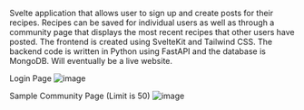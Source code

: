 Svelte application that allows user to sign up and create posts for their recipes. Recipes can be saved for individual 
users as well as through a community page that displays the most recent recipes that other users have posted. The frontend is created using SvelteKit
and Tailwind CSS. The backend code is written in Python using FastAPI and the database is MongoDB. Will eventually be a live website.

Login Page
![image](https://user-images.githubusercontent.com/98713935/199306425-a49e75a7-2b78-40b9-858d-ac4958a801b2.png)

Sample Community Page (Limit is 50)
![image](https://user-images.githubusercontent.com/98713935/199306246-f0e716a3-eb59-4011-8258-23fc28b905b3.png)
